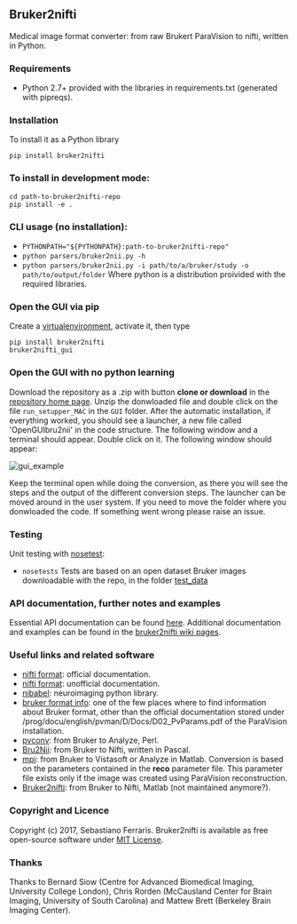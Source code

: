 ## Bruker2nifti

Medical image format converter: from raw Brukert ParaVision to nifti, written in Python.

### Requirements
* Python 2.7+ provided with the libraries in requirements.txt (generated with pipreqs).

### Installation
To install it as a Python library
```
pip install bruker2nifti
```

### To install in development mode:
```
cd path-to-bruker2nifti-repo
pip install -e .
```

### CLI usage (no installation):
* `PYTHONPATH="${PYTHONPATH}:path-to-bruker2nifti-repo"`
* `python parsers/bruker2nii.py -h`
* `python parsers/bruker2nii.py -i path/to/a/bruker/study -o path/to/output/folder`
Where python is a distribution proivided with the required libraries.

### Open the GUI via pip
Create a [virtualenvironment](http://python-guide-pt-br.readthedocs.io/en/latest/dev/virtualenvs/), activate it, then type
```
pip install bruker2nifti
bruker2nifti_gui
```

### Open the GUI with no python learning
Download the repository as a .zip with button **clone or download** in the [repository home page](https://github.com/SebastianoF/bruker2nifti).
Unzip the donwloaded file and double click on the file `run_setupper_MAC` in the `GUI` folder.
After the automatic installation, if everything worked, you should see a launcher, a new file called 'OpenGUIbru2nii' in the code structure. 
The following window and a terminal should appear. Double click on it. The following window should appear:  

![gui_example](https://github.com/SebastianoF/bruker2nifti/blob/master/screenshots/gui_example.jpg)

Keep the terminal open while doing the conversion, as there you will see the steps and the output of the different
conversion steps.
The launcher can be moved around in the user system. If you need to move the folder where you donwloaded the code.
If something went wrong please raise an issue.

### Testing
Unit testing with [nosetest](http://pythontesting.net/framework/nose/nose-introduction/):
* `nosetests`
Tests are based on an open dataset Bruker images downloadable with the repo, in the folder 
[test_data](https://github.com/SebastianoF/bruker2nifti/tree/master/test_data)

### API documentation, further notes and examples <a name="up"></a>
Essential API documentation can be found [here](bruker2nifti.rtfd.io).
Additional documentation and examples can be found in the [bruker2nifti wiki pages](https://github.com/SebastianoF/bruker2nifti/wiki).

### Useful links and related software <a name="utilities"></a>
+ [nifti format](https://nifti.nimh.nih.gov/nifti-1): official documentation.
+ [nifti format](https://brainder.org/2012/09/23/the-nifti-file-format/): unofficial documentation.
+ [nibabel](http://nipy.org/nibabel/): neuroimaging python library. 
+ [bruker format info](http://imaging.mrc-cbu.cam.ac.uk/imaging/FormatBruker): one of the few places where to find 
information about Bruker format, other than the official documentation stored under 
<PvInstDir>/prog/docu/english/pvman/D/Docs/D02_PvParams.pdf of the ParaVision installation. 
+ [pvconv](https://github.com/matthew-brett/pvconv): from Bruker to Analyze, Perl.
+ [Bru2Nii](https://github.com/neurolabusc/Bru2Nii): from Bruker to Nifti, written in Pascal. 
+ [mpi](https://github.com/francopestilli/mpi): from Bruker to Vistasoft or Analyze in Matlab. Conversion is based on the parameters contained in the **reco** parameter file. This
parameter file exists only if the image was created using ParaVision reconstruction.
+ [Bruker2nifti](https://github.com/CristinaChavarrias/Bruker2nifti): from Bruker to Nifti, Matlab (not maintained anymore?).


### Copyright and Licence 
Copyright (c) 2017, Sebastiano Ferraris.
Bruker2nifti is available as free open-source software under [MIT License](https://github.com/SebastianoF/bruker2nifti/blob/master/LICENCE.txt).

### Thanks <a name="thanks"></a>
Thanks to 
Bernard Siow (Centre for Advanced Biomedical Imaging, University College London), 
Chris Rorden (McCausland Center for Brain Imaging, University of South Carolina) 
and 
Mattew Brett (Berkeley Brain Imaging Center).
